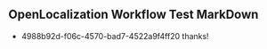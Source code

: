 ## OpenLocalization Workflow Test MarkDown
* 4988b92d-f06c-4570-bad7-4522a9f4ff20 thanks!

<!--HONumber=Aug16_HO4-->


